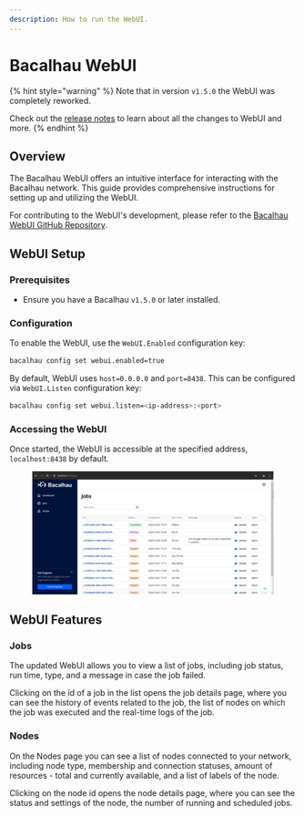 ```yaml
---
description: How to run the WebUI.
---
```


# Bacalhau WebUI

{% hint style="warning" %}
Note that in version `v1.5.0` the WebUI was completely reworked.

Check out the [release notes](../../help-and-faq/release-notes/v1.5.0-release-notes.md) to learn about all the changes to WebUI and more.
{% endhint %}

## Overview

The Bacalhau WebUI offers an intuitive interface for interacting with the Bacalhau network. This guide provides comprehensive instructions for setting up and utilizing the WebUI.

For contributing to the WebUI's development, please refer to the [Bacalhau WebUI GitHub Repository](https://github.com/bacalhau-project/bacalhau/tree/main/webui).

## WebUI Setup

### Prerequisites

* Ensure you have a Bacalhau `v1.5.0` or later installed.

### Configuration

To enable the WebUI, use the `WebUI.Enabled` configuration key:

```bash
bacalhau config set webui.enabled=true
```

By default, WebUI uses `host=0.0.0.0` and `port=8438`. This can be configured via `WebUI.Listen` configuration key:

```bash
bacalhau config set webui.listen=<ip-address>:<port>
```

### Accessing the WebUI

Once started, the WebUI is accessible at the specified address, `localhost:8438` by default.&#x20;

<figure><img src="../../.gitbook/assets/2024-10-11_19h25_04 (1).png" alt=""><figcaption></figcaption></figure>

## WebUI Features

### Jobs

The updated WebUI allows you to view a list of jobs, including job status, run time, type, and a message in case the job failed.

Clicking on the id of a job in the list opens the job details page, where you can see the history of events related to the job, the list of nodes on which the job was executed and the real-time logs of the job.

### Nodes

On the Nodes page you can see a list of nodes connected to your network, including node type, membership and connection statuses, amount of resources - total and currently available, and a list of labels of  the node.

Clicking on the node id opens the node details page, where you can see the status and settings of the node, the number of running and scheduled jobs.
